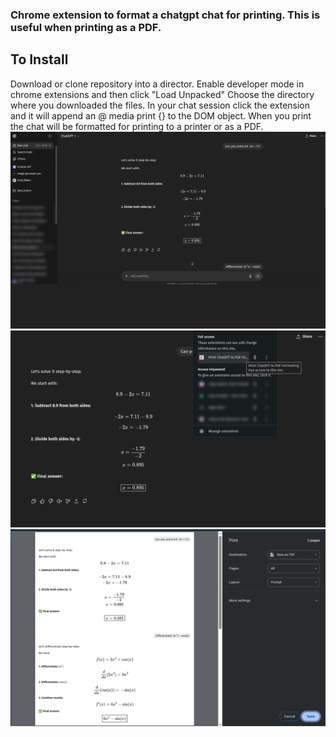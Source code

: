 ### Chrome extension to format a chatgpt chat for printing. This is useful when printing as a PDF. 

## To Install
Download or clone repository into a director. Enable developer mode in chrome extensions and then click "Load Unpacked" Choose the directory where you downloaded the files. 
In your chat session click the extension and it will append an @ media print {} to the DOM object. When you print the chat will be formatted for printing to a printer or as a PDF.
![screen 1](/screen-1.png)
![screen 2](/screen-2.png)
![screen 3](/screen-3.png)

